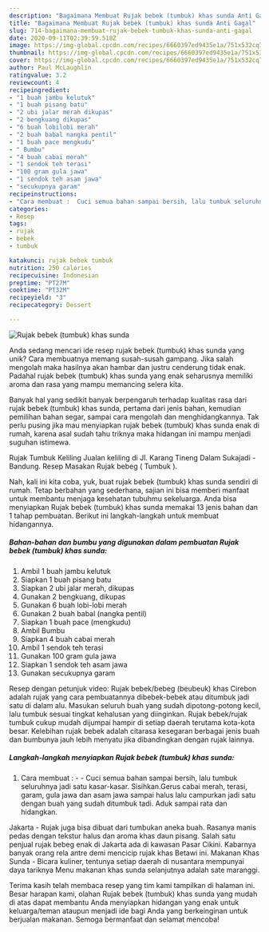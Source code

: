 ```yaml
---
description: "Bagaimana Membuat Rujak bebek (tumbuk) khas sunda Anti Gagal"
title: "Bagaimana Membuat Rujak bebek (tumbuk) khas sunda Anti Gagal"
slug: 714-bagaimana-membuat-rujak-bebek-tumbuk-khas-sunda-anti-gagal
date: 2020-09-11T02:39:59.518Z
image: https://img-global.cpcdn.com/recipes/6660397ed9435e1a/751x532cq70/rujak-bebek-tumbuk-khas-sunda-foto-resep-utama.jpg
thumbnail: https://img-global.cpcdn.com/recipes/6660397ed9435e1a/751x532cq70/rujak-bebek-tumbuk-khas-sunda-foto-resep-utama.jpg
cover: https://img-global.cpcdn.com/recipes/6660397ed9435e1a/751x532cq70/rujak-bebek-tumbuk-khas-sunda-foto-resep-utama.jpg
author: Paul McLaughlin
ratingvalue: 3.2
reviewcount: 4
recipeingredient:
- "1 buah jambu kelutuk"
- "1 buah pisang batu"
- "2 ubi jalar merah dikupas"
- "2 bengkuang dikupas"
- "6 buah lobilobi merah"
- "2 buah babal nangka pentil"
- "1 buah pace mengkudu"
- " Bumbu"
- "4 buah cabai merah"
- "1 sendok teh terasi"
- "100 gram gula jawa"
- "1 sendok teh asam jawa"
- "secukupnya garam"
recipeinstructions:
- "Cara membuat :  Cuci semua bahan sampai bersih, lalu tumbuk seluruhnya jadi satu kasar-kasar. Sisihkan.Gerus cabai merah, terasi, garam, gula jawa dan asam jawa sampai halus lalu campurkan jadi satu dengan buah yang sudah ditumbuk tadi. Aduk sampai rata dan hidangkan."
categories:
- Resep
tags:
- rujak
- bebek
- tumbuk

katakunci: rujak bebek tumbuk 
nutrition: 250 calories
recipecuisine: Indonesian
preptime: "PT27M"
cooktime: "PT32M"
recipeyield: "3"
recipecategory: Dessert

---
```



![Rujak bebek (tumbuk) khas sunda](https://img-global.cpcdn.com/recipes/6660397ed9435e1a/751x532cq70/rujak-bebek-tumbuk-khas-sunda-foto-resep-utama.jpg)

Anda sedang mencari ide resep rujak bebek (tumbuk) khas sunda yang unik? Cara membuatnya memang susah-susah gampang. Jika salah mengolah maka hasilnya akan hambar dan justru cenderung tidak enak. Padahal rujak bebek (tumbuk) khas sunda yang enak seharusnya memiliki aroma dan rasa yang mampu memancing selera kita.

Banyak hal yang sedikit banyak berpengaruh terhadap kualitas rasa dari rujak bebek (tumbuk) khas sunda, pertama dari jenis bahan, kemudian pemilihan bahan segar, sampai cara mengolah dan menghidangkannya. Tak perlu pusing jika mau menyiapkan rujak bebek (tumbuk) khas sunda enak di rumah, karena asal sudah tahu triknya maka hidangan ini mampu menjadi suguhan istimewa.

Rujak Tumbuk Keliling Jualan keliling di Jl. Karang Tineng Dalam Sukajadi - Bandung. Resep Masakan Rujak bebeg ( Tumbuk ).


Nah, kali ini kita coba, yuk, buat rujak bebek (tumbuk) khas sunda sendiri di rumah. Tetap berbahan yang sederhana, sajian ini bisa memberi manfaat untuk membantu menjaga kesehatan tubuhmu sekeluarga. Anda bisa menyiapkan Rujak bebek (tumbuk) khas sunda memakai 13 jenis bahan dan 1 tahap pembuatan. Berikut ini langkah-langkah untuk membuat hidangannya.

<!--inarticleads1-->

##### Bahan-bahan dan bumbu yang digunakan dalam pembuatan Rujak bebek (tumbuk) khas sunda:

1. Ambil 1 buah jambu kelutuk
1. Siapkan 1 buah pisang batu
1. Siapkan 2 ubi jalar merah, dikupas
1. Gunakan 2 bengkuang, dikupas
1. Gunakan 6 buah lobi-lobi merah
1. Gunakan 2 buah babal (nangka pentil)
1. Siapkan 1 buah pace (mengkudu)
1. Ambil  Bumbu
1. Siapkan 4 buah cabai merah
1. Ambil 1 sendok teh terasi
1. Gunakan 100 gram gula jawa
1. Siapkan 1 sendok teh asam jawa
1. Gunakan secukupnya garam


Resep dengan petunjuk video: Rujak bebek/bebeg (beubeuk) khas Cirebon adalah rujak yang cara pembuatannya dibebek-bebek atau ditumbuk jadi satu di dalam alu. Masukan seluruh buah yang sudah dipotong-potong kecil, lalu tumbuk sesuai tingkat kehalusan yang diinginkan. Rujak bebek/rujak tumbuk cukup mudah dijumpai hampir di setiap daerah terutama kota-kota besar. Kelebihan rujak bebek adalah citarasa kesegaran berbagai jenis buah dan bumbunya jauh lebih menyatu jika dibandingkan dengan rujak lainnya. 

<!--inarticleads2-->

##### Langkah-langkah menyiapkan Rujak bebek (tumbuk) khas sunda:

1. Cara membuat : -  - Cuci semua bahan sampai bersih, lalu tumbuk seluruhnya jadi satu kasar-kasar. Sisihkan.Gerus cabai merah, terasi, garam, gula jawa dan asam jawa sampai halus lalu campurkan jadi satu dengan buah yang sudah ditumbuk tadi. Aduk sampai rata dan hidangkan.


Jakarta - Rujak juga bisa dibuat dari tumbukan aneka buah. Rasanya manis pedas dengan tekstur halus dan aroma khas daun pisang. Salah satu penjual rujak bebeg enak di Jakarta ada di kawasan Pasar Cikini. Kabarnya banyak orang rela antre demi mencicip rujak khas Betawi ini. Makanan Khas Sunda - Bicara kuliner, tentunya setiap daerah di nusantara mempunyai daya tariknya Menu makanan khas sunda selanjutnya adalah sate maranggi. 

Terima kasih telah membaca resep yang tim kami tampilkan di halaman ini. Besar harapan kami, olahan Rujak bebek (tumbuk) khas sunda yang mudah di atas dapat membantu Anda menyiapkan hidangan yang enak untuk keluarga/teman ataupun menjadi ide bagi Anda yang berkeinginan untuk berjualan makanan. Semoga bermanfaat dan selamat mencoba!
